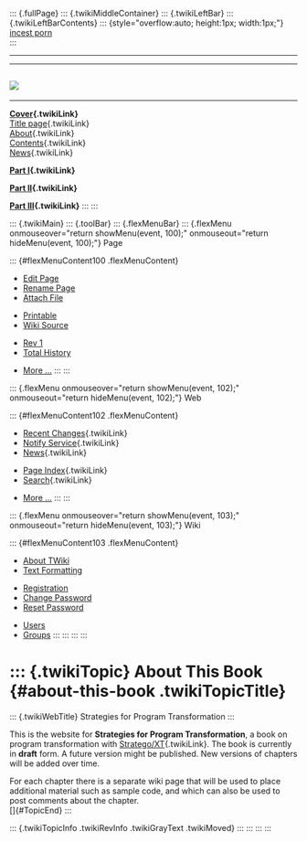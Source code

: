 ::: {.fullPage}
::: {.twikiMiddleContainer}
::: {.twikiLeftBar}
::: {.twikiLeftBarContents}
::: {style="overflow:auto; height:1px; width:1px;"}
[incest porn](http://sexpace.net/)\
:::

------------------------------------------------------------------------

  -----------------------------------------------------------------------------
  [![](../pub/Stratego/StrategoLogo/StrategoLogoTextless-100px.png)](WebHome)
  -----------------------------------------------------------------------------

------------------------------------------------------------------------

**[Cover](WebHome){.twikiLink}**\
[Title page](TitlePage){.twikiLink}\
[About](AboutThisBook){.twikiLink}\
[Contents](TableOfContents){.twikiLink}\
[News](WebNews){.twikiLink}

**[Part I](PartI){.twikiLink}**

**[Part II](PartII){.twikiLink}**

**[Part III](PartIII){.twikiLink}**
:::
:::

::: {.twikiMain}
::: {.toolBar}
::: {.flexMenuBar}
::: {.flexMenu onmouseover="return showMenu(event, 100);" onmouseout="return hideMenu(event, 100);"}
Page

::: {#flexMenuContent100 .flexMenuContent}
-   [Edit
    Page](http://www.program-transformation.org/edit/Book/AboutThisBook?t=1536827721)
-   [Rename
    Page](http://www.program-transformation.org/rename/Book/AboutThisBook)
-   [Attach
    File](http://www.program-transformation.org/attach/Book/AboutThisBook)

<!-- -->

-   [Printable](http://www.program-transformation.org/view/Book/AboutThisBook?skin=print.pattern)
-   [Wiki
    Source](http://www.program-transformation.org/view/Book/AboutThisBook?skin=text&raw=on&contenttype=text/plain)

<!-- -->

-   [Rev
    1](http://www.program-transformation.org/view/Book/AboutThisBook?rev=1.1)
-   [Total
    History](http://www.program-transformation.org/rdiff/Book/AboutThisBook)

<!-- -->

-   [More
    \...](http://www.program-transformation.org/oops/Book/AboutThisBook?template=oopsmore&param1=1.1&param2=1.1)
:::
:::

::: {.flexMenu onmouseover="return showMenu(event, 102);" onmouseout="return hideMenu(event, 102);"}
Web

::: {#flexMenuContent102 .flexMenuContent}
-   [Recent Changes](WebChanges){.twikiLink}
-   [Notify Service](WebNotify){.twikiLink}
-   [News](WebNews){.twikiLink}

<!-- -->

-   [Page Index](WebIndex){.twikiLink}
-   [Search](WebSearch){.twikiLink}

<!-- -->

-   [More
    \...](http://www.program-transformation.org/oops/Book/AboutThisBook?template=oopsmore&param1=1.1&param2=1.1)
:::
:::

::: {.flexMenu onmouseover="return showMenu(event, 103);" onmouseout="return hideMenu(event, 103);"}
Wiki

::: {#flexMenuContent103 .flexMenuContent}
-   [About
    TWiki](http://www.program-transformation.org/view/TWiki/WebHome)
-   [Text
    Formatting](http://www.program-transformation.org/view/TWiki/TextFormattingRules)

<!-- -->

-   [Registration](http://www.program-transformation.org/view/TWiki/TWikiRegistration)
-   [Change
    Password](http://www.program-transformation.org/view/TWiki/ChangePassword)
-   [Reset
    Password](http://www.program-transformation.org/view/TWiki/ResetPassword)

<!-- -->

-   [Users](http://www.program-transformation.org/view/Main/TWikiUsers)
-   [Groups](http://www.program-transformation.org/view/Main/TWikiGroups)
:::
:::
:::
:::

::: {.twikiTopic}
About This Book {#about-this-book .twikiTopicTitle}
===============

::: {.twikiWebTitle}
Strategies for Program Transformation
:::

This is the website for **Strategies for Program Transformation**, a
book on program transformation with
[Stratego/XT](../Stratego/WebHome){.twikiLink}. The book is currently in
**draft** form. A future version might be published. New versions of
chapters will be added over time.

For each chapter there is a separate wiki page that will be used to
place additional material such as sample code, and which can also be
used to post comments about the chapter.\
[]{#TopicEnd}
:::

::: {.twikiTopicInfo .twikiRevInfo .twikiGrayText .twikiMoved}
:::
:::
:::
:::
